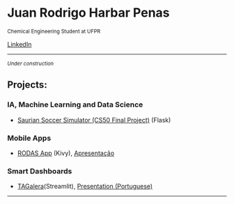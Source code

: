 # Juan Rodrigo Harbar Penas
<sub>Chemical Engineering Student at UFPR</sub>

[LinkedIn](https://www.linkedin.com/in/jhpenas/)

---
<sub>*Under construction*</sub>
## Projects:

### IA, Machine Learning and Data Science
* [Saurian Soccer Simulator (CS50 Final Project)](https://github.com/jhpenas/saurianSoccerSimulator) (Flask)

### Mobile Apps
* [RODAS App](https://github.com/jhpenas/RodasHackathonCCR/blob/master/README.md) (Kivy), [Apresentação](https://www.youtube.com/watch?v=Nlq4Cp8vDIk&feature=youtu.be)

### Smart Dashboards
* [TAGalera](https://github.com/jhpenas/dashboard-megahack3/blob/master/README.md)(Streamlit), [Presentation (Portuguese)](https://www.youtube.com/watch?v=E8EyqLHNyJU)


---
